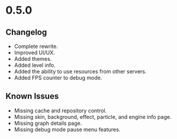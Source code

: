 # 0.5.0

## Changelog

-   Complete rewrite.
-   Improved UI/UX.
-   Added themes.
-   Added level info.
-   Added the ability to use resources from other servers.
-   Added FPS counter to debug mode.

## Known Issues

-   Missing cache and repository control.
-   Missing skin, background, effect, particle, and engine info page.
-   Missing graph details page.
-   Missing debug mode pause menu features.
